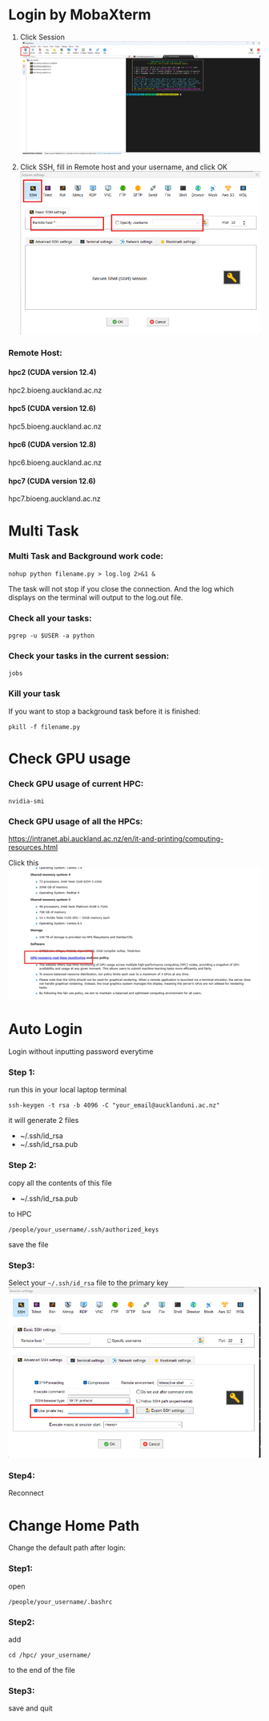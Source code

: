 # Login by MobaXterm
1. Click Session
![Click Session](images/hpc-1.png)

2. Click SSH, fill in Remote host and your username, and click OK
![fill in Remote host](images/hpc-2.png)


### Remote Host:
#### hpc2 (CUDA version 12.4)
hpc2.bioeng.auckland.ac.nz
#### hpc5 (CUDA version 12.6)
hpc5.bioeng.auckland.ac.nz
#### hpc6 (CUDA version 12.8)
hpc6.bioeng.auckland.ac.nz
#### hpc7 (CUDA version 12.6)
hpc7.bioeng.auckland.ac.nz


# Multi Task
### Multi Task and Background work code:

```
nohup python filename.py > log.log 2>&1 &
```

The task will not stop if you close the connection. And the log which displays on the terminal will output to the log.out file.


### Check all your tasks:

```
pgrep -u $USER -a python
```

### Check your tasks in the current session:

```
jobs
```

### Kill your task 
If you want to stop a background task before it is finished:

```
pkill -f filename.py
```

# Check GPU usage
### Check GPU usage of current HPC:

```
nvidia-smi
```

### Check GPU usage of all the HPCs:
https://intranet.abi.auckland.ac.nz/en/it-and-printing/computing-resources.html

Click this
![Check GPU usage](images/hpc-3.png)


# Auto Login
Login without inputting password everytime
### Step 1:

run this in your local laptop terminal
```
ssh-keygen -t rsa -b 4096 -C "your_email@aucklanduni.ac.nz"
```

it will generate 2 files
- ~/.ssh/id_rsa  
- ~/.ssh/id_rsa.pub  

### Step 2:
copy all the contents of this file
- ~/.ssh/id_rsa.pub  

to HPC
```
/people/your_username/.ssh/authorized_keys
```

save the file

### Step3:
Select your `~/.ssh/id_rsa` file to the primary key
![primary key](images/hpc-4.png)

### Step4:
Reconnect


# Change Home Path
Change the default path after login:
### Step1:
open
```
/people/your_username/.bashrc
```

### Step2:

add
```
cd /hpc/ your_username/
```
to the end of the file

### Step3:
save and quit